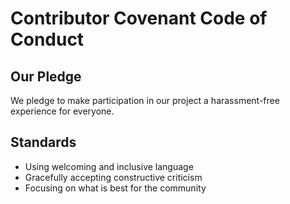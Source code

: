 # Contributor Covenant Code of Conduct

## Our Pledge

We pledge to make participation in our project a harassment-free experience for everyone.

## Standards

- Using welcoming and inclusive language
- Gracefully accepting constructive criticism
- Focusing on what is best for the community
